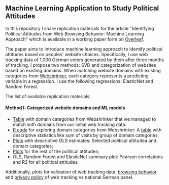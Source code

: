 ## Machine Learning Application to Study Political Attitudes

In this repository I share replication materials for the article "Identifying Political Attitudes from Web Browsing Behavior:
Machine Learning Approach" which is available in a working paper form on [Overleaf](https://www.overleaf.com/read/vfpdgvfbmzkc).

The paper aims to introduce machine learning approach to identify political attitudes based on peoples' website choices. Specifically, I use web tracking data of 1,000 German voters generated by them after three months of tracking. I propose two methods: SVD and categorization of websites based on existing domains. When matching website domains with existing categories from [Webshrinker](https://webshrinker.com/), each category represents a predicting variable in a regression. I use the following regressions: ElasticNet and Random Forest.

The list of available replication materials:

#### Method I: Categorized website domains and ML models

- [Table](https://github.com/norakirkizh/ml_politics/blob/master/domain_categories-v2.csv) with domain categories from Webshrinker that we managed to match with domains from our initial web tracking data.
- [R code](https://github.com/norakirkizh/ml_politics/blob/master/category_stat.R) for exploring domain categories from Webshrinker: A [table](https://github.com/norakirkizh/ml_politics/blob/master/Sum_of_visits.csv) with descriptive statistics like sum of visits by group of domain categories;
- [Plots](https://github.com/norakirkizh/ml_politics/blob/master/combined.pdf) with descriptive OLS estimates: Selected political attitudea and domain categories;
- [Plots](https://github.com/norakirkizh/ml_politics/blob/master/combined_appendix.pdf) for the rest of the political attitudes;
- OLS, Random Forest and ElasticNet summary plot: Pearson correlations and R2 for all political attitudes.

Additionally, plots for validation of web tracking data: [browsing behavior](https://github.com/norakirkizh/ml_politics/blob/master/ivw_germany.pdf) and [privacy policy](https://github.com/norakirkizh/ml_politics/blob/master/plot_privacy_noad.pdf) of web tracking vs national German panel.
